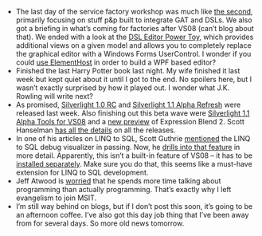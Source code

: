 -   The last day of the service factory workshop was much like [the
    second](http://devhawk.net/2007/08/01/Service+Factory+Customization+Workshop+Day+Two.aspx),
    primarily focusing on stuff p&p built to integrate GAT and DSLs. We
    also got a briefing in what’s coming for factories after VS08 (can’t
    blog about that). We ended with a look at the [DSL Editor Power
    Toy](http://www.codeplex.com/dept), which provides additional views
    on a given model and allows you to completely replace the graphical
    editor with a Windows Forms UserControl. I wonder if you could [use
    ElementHost](http://msdn2.microsoft.com/en-us/library/ms745781.aspx)
    in order to build a WPF based editor?
-   Finished the last Harry Potter book last night. My wife finished it
    last week but kept quiet about it until I got to the end. No
    spoilers here, but I wasn’t exactly surprised by how it played out.
    I wonder what J.K. Rowling will write next?
-   As promised, [Silverlight 1.0
    RC](http://www.microsoft.com/silverlight/installation-win.aspx) and
    [Silverlight 1.1 Alpha
    Refresh](http://www.microsoft.com/silverlight/installation-win-dev.aspx)
    were released last week. Also finishing out this beta wave were
    [Silverlight 1.1 Alpha Tools for
    VS08](http://www.microsoft.com/downloads/details.aspx?FamilyId=B52AEB39-1F10-49A6-85FC-A0A19CAC99AF&displaylang=en)
    and a [new
    preview](http://www.microsoft.com/expression/products/download.aspx?key=blend2preview)
    of Expression Blend 2. Scott Hanselman [has all the
    details](http://www.hanselman.com/blog/VS2008AndNET35Beta2ReleasesMadeEasy.aspx)
    on all the releases.
-   In one of his articles on LINQ to SQL, Scott Guthrie
    [mentioned](http://weblogs.asp.net/scottgu/archive/2007/06/29/linq-to-sql-part-3-querying-our-database.aspx)
    the LINQ to SQL debug visualizer in passing. Now, he [drills into
    that
    feature](http://weblogs.asp.net/scottgu/archive/2007/07/31/linq-to-sql-debug-visualizer.aspx)
    in more detail. Apparently, this isn’t a built-in feature of VS08 –
    it has to be [installed
    separately](http://www.scottgu.com/blogposts/linqquery/SqlServerQueryVisualizer.zip).
    Make sure you do that, this seems like a must-have extension for
    LINQ to SQL development.
-   Jeff Atwood is
    [worried](http://www.codinghorror.com/blog/archives/000809.html)
    that he spends more time talking about programming than actually
    programming. That’s exactly why I left evangelism to join MSIT.
-   I’m still way behind on blogs, but if I don’t post this soon, it’s
    going to be an afternoon coffee. I’ve also got this day job thing
    that I’ve been away from for several days. So more old news
    tomorrow.

